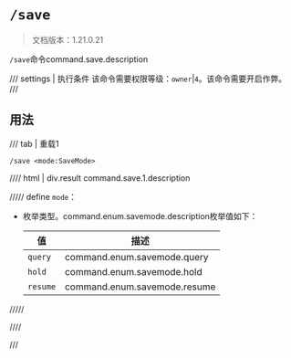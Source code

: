 # `/save`

> 文档版本：1.21.0.21

`/save`命令command.save.description

/// settings | 执行条件
该命令需要权限等级：`owner`|`4`。该命令需要开启作弊。
///

## 用法

/// tab | 重载1
```mcfunction
/save <mode:SaveMode>
```

//// html | div.result
command.save.1.description

///// define
`mode`：<!-- md:samp SaveMode -->

- 枚举类型。command.enum.savemode.description枚举值如下：

  |值|描述|
  |---|---|
  |`query`|command.enum.savemode.query|
  |`hold`|command.enum.savemode.hold|
  |`resume`|command.enum.savemode.resume|



/////

////

///
